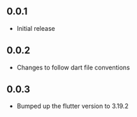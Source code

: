 ## 0.0.1

* Initial release

## 0.0.2

* Changes to follow dart file conventions

## 0.0.3

* Bumped up the flutter version to 3.19.2
